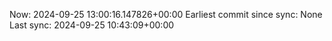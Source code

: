 Now: 2024-09-25 13:00:16.147826+00:00 Earliest commit since sync: None Last sync: 2024-09-25 10:43:09+00:00
